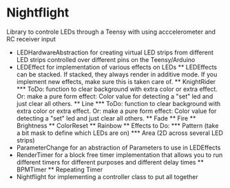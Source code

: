 # Nightflight
Library to controle LEDs through a Teensy with using acccelerometer and RC receiver input


* LEDHardwareAbstraction for creating virtual LED strips from different LED strips controlled over different pins on the Teensy/Arduino
* LEDEffect for implementation of various effects on LEDs
** LEDEffects can be stacked. If stacked, they always render in additive mode. If you implement new effects, make sure this is taken care of.
** KnightRider
*** ToDo: function to clear background with extra color or extra effect. Or: make a pure form effect: Color value for detecting a "set" led and just clear all others.
** Line
*** ToDo: function to clear background with extra color or extra effect. Or: make a pure form effect: Color value for detecting a "set" led and just clear all others.
** Fade
** Fire
** Brightness
** ColorReset
** Rainbow
** Effects to Do:
*** Pattern (take a bit mask to define which LEDs are on)
*** Area (2D across several LED strips)
* ParameterChange for an abstraction of Parameters to use in LEDEffects
* RenderTimer for a block free timer implementation that allows you to run different timers for different purposes and different delay times
** BPMTimer
** Repeating Timer
* Nightflight for implementing a controller class to put all together